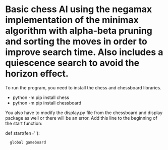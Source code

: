 # Basic chess AI using the negamax implementation of the minimax algorithm with alpha-beta pruning and sorting the moves in order to improve search time. Also includes a quiescence search to avoid the horizon effect.

To run the program, you need to install the chess and chessboard libraries.
- python -m pip install chess
- python -m pip install chessboard

You also have to modify the display.py file from the chessboard and display package as well or there will be an error. Add this line to the beginning of the start function:

def start(fen=''):

      global gameboard
